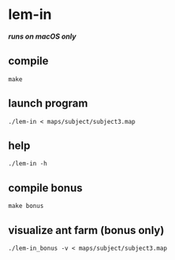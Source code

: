 # lem-in

***runs on macOS only***

## compile
`make`

## launch program
`./lem-in < maps/subject/subject3.map`

## help
`./lem-in -h`

## compile bonus
`make bonus`

## visualize ant farm (bonus only)
`./lem-in_bonus -v < maps/subject/subject3.map`

